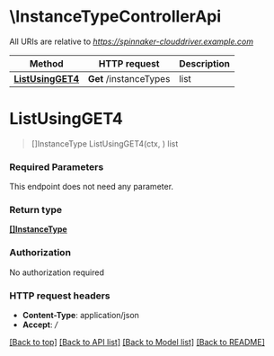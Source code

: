 # \InstanceTypeControllerApi

All URIs are relative to *https://spinnaker-clouddriver.example.com*

Method | HTTP request | Description
------------- | ------------- | -------------
[**ListUsingGET4**](InstanceTypeControllerApi.md#ListUsingGET4) | **Get** /instanceTypes | list


# **ListUsingGET4**
> []InstanceType ListUsingGET4(ctx, )
list

### Required Parameters
This endpoint does not need any parameter.

### Return type

[**[]InstanceType**](InstanceType.md)

### Authorization

No authorization required

### HTTP request headers

 - **Content-Type**: application/json
 - **Accept**: */*

[[Back to top]](#) [[Back to API list]](../README.md#documentation-for-api-endpoints) [[Back to Model list]](../README.md#documentation-for-models) [[Back to README]](../README.md)

